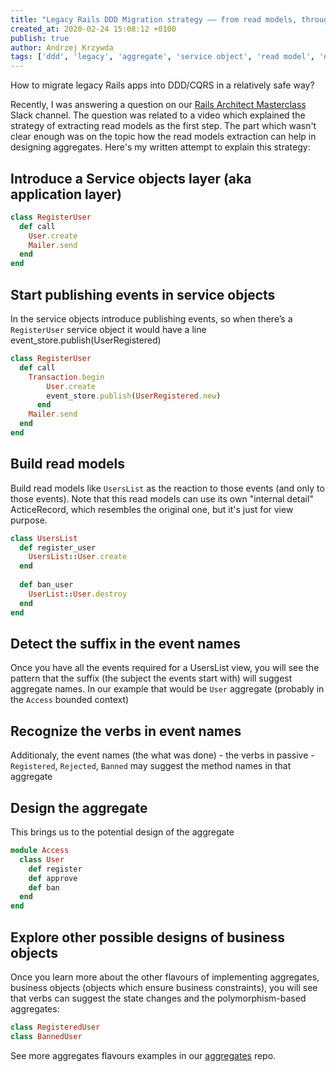```yaml
---
title: "Legacy Rails DDD Migration strategy —— from read models, through events to aggregates"
created_at: 2020-02-24 15:08:12 +0100
publish: true
author: Andrzej Krzywda
tags: ['ddd', 'legacy', 'aggregate', 'service object', 'read model', 'domain event']
---
```


How to migrate legacy Rails apps into DDD/CQRS in a relatively safe way?

<!-- more -->

Recently, I was answering a question on our [Rails Architect Masterclass](https://arkency.com/masterclass/) Slack channel. The question was related to a video which explained the strategy of extracting read models as the first step. The part which wasn't clear enough was on the topic how the read models extraction can help in designing aggregates. Here's my written attempt to explain this strategy:

## Introduce a Service objects layer (aka application layer)


```ruby
class RegisterUser
  def call
    User.create
    Mailer.send
  end
end 
```

## Start publishing events in service objects

In the service objects introduce publishing events, so when there’s a `RegisterUser` service object it would have a line event_store.publish(UserRegistered)

```ruby
class RegisterUser
  def call
    Transaction.begin
	    User.create
	    event_store.publish(UserRegistered.new)
	  end
    Mailer.send
  end
end 
```

## Build read models

Build read models like `UsersList` as the reaction to those events (and only to those events). Note that this read models can use its own "internal detail" ActiceRecord, which resembles the original one, but it's just for view purpose.

```ruby
class UsersList
  def register_user
    UsersList::User.create
  end
  
  def ban_user
    UserList::User.destroy
  end
end
```

## Detect the suffix in the event names

Once you have all the events required for a UsersList view, you will see the pattern that the suffix (the subject the events start with) will suggest aggregate names. In our example that would be `User` aggregate (probably in the `Access` bounded context)

## Recognize the verbs in event names

Additionaly, the event names (the what was done) - the  verbs in passive - `Registered`, `Rejected`, `Banned` may suggest the method names in that aggregate

## Design the aggregate

This brings us to the potential design of the aggregate

```ruby
module Access
  class User
    def register
    def approve
    def ban
  end
end
```

## Explore other possible designs of business objects

Once you learn more about the other flavours of implementing aggregates, business objects (objects which ensure business constraints), you will see that verbs can suggest the state changes and the polymorphism-based aggregates:

```ruby
class RegisteredUser
class BannedUser
```

See more aggregates flavours examples in our [aggregates](https://github.com/arkency/aggregates) repo.
